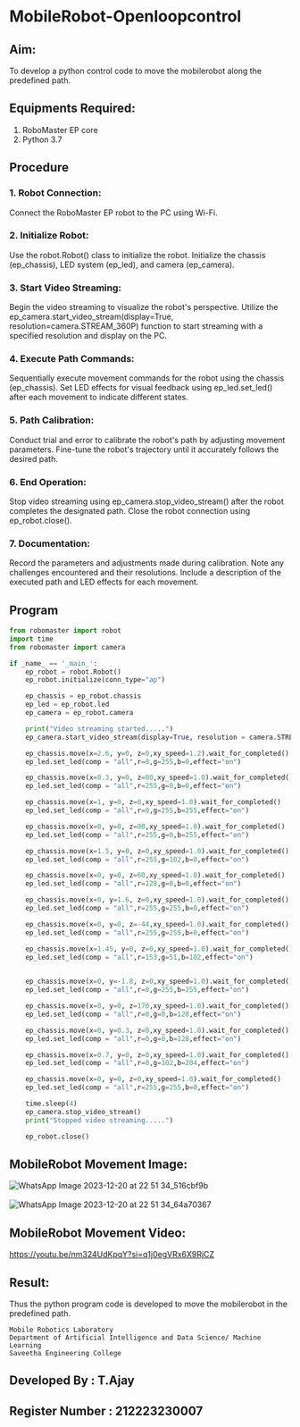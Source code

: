 # MobileRobot-Openloopcontrol
## Aim:

To develop a python control code to move the mobilerobot along the predefined path.

## Equipments Required:
1. RoboMaster EP core
2. Python 3.7

## Procedure
### 1. Robot Connection:

Connect the RoboMaster EP robot to the PC using Wi-Fi.

### 2. Initialize Robot:

Use the robot.Robot() class to initialize the robot.
Initialize the chassis (ep_chassis), LED system (ep_led), and camera (ep_camera).

### 3. Start Video Streaming:

Begin the video streaming to visualize the robot's perspective.
Utilize the ep_camera.start_video_stream(display=True, resolution=camera.STREAM_360P) function to start streaming with a specified resolution and display on the PC.
### 4. Execute Path Commands:

Sequentially execute movement commands for the robot using the chassis (ep_chassis).
Set LED effects for visual feedback using ep_led.set_led() after each movement to indicate different states.
### 5. Path Calibration:

Conduct trial and error to calibrate the robot's path by adjusting movement parameters.
Fine-tune the robot's trajectory until it accurately follows the desired path.
### 6. End Operation:

Stop video streaming using ep_camera.stop_video_stream() after the robot completes the designated path.
Close the robot connection using ep_robot.close().

### 7. Documentation:

Record the parameters and adjustments made during calibration.
Note any challenges encountered and their resolutions.
Include a description of the executed path and LED effects for each movement.
## Program
```python
from robomaster import robot
import time
from robomaster import camera

if _name_ == '_main_':
    ep_robot = robot.Robot()
    ep_robot.initialize(conn_type="ap")

    ep_chassis = ep_robot.chassis
    ep_led = ep_robot.led
    ep_camera = ep_robot.camera

    print("Video streaming started.....")
    ep_camera.start_video_stream(display=True, resolution = camera.STREAM_360P)

    ep_chassis.move(x=2.6, y=0, z=0,xy_speed=1.2).wait_for_completed()
    ep_led.set_led(comp = "all",r=0,g=255,b=0,effect="on")

    ep_chassis.move(x=0.3, y=0, z=80,xy_speed=1.0).wait_for_completed()
    ep_led.set_led(comp = "all",r=255,g=0,b=0,effect="on")

    ep_chassis.move(x=1, y=0, z=0,xy_speed=1.0).wait_for_completed()
    ep_led.set_led(comp = "all",r=0,g=255,b=255,effect="on")

    ep_chassis.move(x=0, y=0, z=90,xy_speed=1.0).wait_for_completed()
    ep_led.set_led(comp = "all",r=255,g=0,b=255,effect="on")

    ep_chassis.move(x=1.5, y=0, z=0,xy_speed=1.0).wait_for_completed()
    ep_led.set_led(comp = "all",r=255,g=102,b=0,effect="on")

    ep_chassis.move(x=0, y=0, z=60,xy_speed=1.0).wait_for_completed()
    ep_led.set_led(comp = "all",r=128,g=0,b=0,effect="on")

    ep_chassis.move(x=0, y=1.6, z=0,xy_speed=1.0).wait_for_completed()
    ep_led.set_led(comp = "all",r=255,g=255,b=0,effect="on")

    ep_chassis.move(x=0, y=0, z=-44,xy_speed=1.0).wait_for_completed()
    ep_led.set_led(comp = "all",r=255,g=255,b=0,effect="on")

    ep_chassis.move(x=1.45, y=0, z=0,xy_speed=1.0).wait_for_completed()
    ep_led.set_led(comp = "all",r=153,g=51,b=102,effect="on")

    
    ep_chassis.move(x=0, y=-1.8, z=0,xy_speed=1.0).wait_for_completed()
    ep_led.set_led(comp = "all",r=0,g=255,b=255,effect="on")

    ep_chassis.move(x=0, y=0, z=170,xy_speed=1.0).wait_for_completed()
    ep_led.set_led(comp = "all",r=0,g=0,b=128,effect="on")

    ep_chassis.move(x=0, y=0.3, z=0,xy_speed=1.0).wait_for_completed()
    ep_led.set_led(comp = "all",r=0,g=0,b=128,effect="on")

    ep_chassis.move(x=0.7, y=0, z=0,xy_speed=1.0).wait_for_completed()
    ep_led.set_led(comp = "all",r=0,g=102,b=204,effect="on")

    ep_chassis.move(x=0, y=0, z=0,xy_speed=1.0).wait_for_completed()
    ep_led.set_led(comp = "all",r=255,g=255,b=0,effect="on")

    time.sleep(4)
    ep_camera.stop_video_stream()
    print("Stopped video streaming.....")

    ep_robot.close()
```

## MobileRobot Movement Image:
![WhatsApp Image 2023-12-20 at 22 51 34_516cbf9b](https://github.com/SANTHAN-2006/mobilerobot-openloopcontrol/assets/80164014/33832a5a-bea6-4be0-b9ae-99ab82d4da2d)
<br/>
<br/>
![WhatsApp Image 2023-12-20 at 22 51 34_64a70367](https://github.com/SANTHAN-2006/mobilerobot-openloopcontrol/assets/80164014/1f5722f8-5603-46c9-ab6b-f2215444ae48)

## MobileRobot Movement Video:
https://youtu.be/nm324UdKpqY?si=q1j0egVRx6X9RjCZ

## Result:
Thus the python program code is developed to move the mobilerobot in the predefined path.
```
Mobile Robotics Laboratory
Department of Artificial Intelligence and Data Science/ Machine Learning
Saveetha Engineering College
```
## Developed By : T.Ajay 
## Register Number : 212223230007
